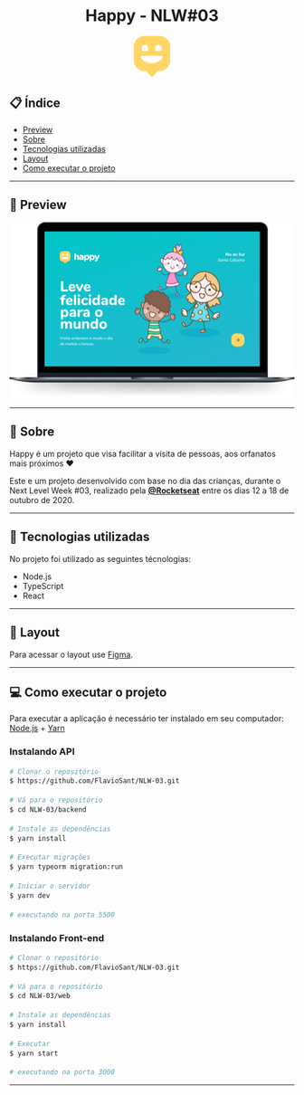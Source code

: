 <h1 align="center">Happy - NLW#03</h1>

<p align="center">
  <img alt="NLW03-Happy" title="#NLW03-Happy" src="./.github/logo.png" />
</p>

## 📋 Índice

- [Preview](#-Preview)
- [Sobre](#-Sobre)
- [Tecnologias utilizadas](#-Tecnologias-utilizadas)
- [Layout](#-Layout)
- [Como executar o projeto](#-Como-executar-o-projeto)

---

## 🎥 Preview

<p align="center">
    <img alt="Happy" title="#Happy" src="./.github/happy.png" />
</p>

---

## 📖 Sobre

Happy é um projeto que visa facilitar a visita de pessoas, aos orfanatos mais próximos :heart:

Este e um projeto desenvolvido com base no dia das crianças, durante o Next Level Week #03, realizado pela **[@Rocketseat](https://github.com/Rocketseat)** entre os dias 12 a 18 de outubro de 2020.

---

## 🚀 Tecnologias utilizadas

No projeto foi utilizado as seguintes técnologias:

- Node.js
- TypeScript
- React

---

## 🔖 Layout

Para acessar o layout use [Figma](https://www.figma.com/file/mDEbnoojksG4w8sOxmudh3/Happy-Web/duplicate).

---

## 💻 Como executar o projeto

Para executar a aplicação é necessário ter instalado em seu computador: [Node.js](https://nodejs.org/en/) + [Yarn](https://yarnpkg.com/)

### Instalando API

```bash
# Clonar o repositório
$ https://github.com/FlavioSant/NLW-03.git

# Vá para o repositório
$ cd NLW-03/backend

# Instale as dependências
$ yarn install

# Executar migrações
$ yarn typeorm migration:run

# Iniciar o servidor
$ yarn dev

# executando na porta 5500
```

### Instalando Front-end

```bash
# Clonar o repositório
$ https://github.com/FlavioSant/NLW-03.git

# Vá para o repositório
$ cd NLW-03/web

# Instale as dependências
$ yarn install

# Executar
$ yarn start

# executando na porta 3000
```

---
